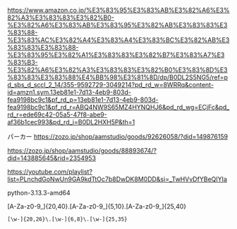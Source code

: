 https://www.amazon.co.jp/%E3%83%95%E3%83%AB%E3%82%A6%E3%82%A3%E3%83%83%E3%82%B0-%E3%82%A6%E3%83%AB%E3%83%95%E3%82%AB%E3%83%83%E3%83%88-%E3%83%AC%E3%82%A4%E3%83%A4%E3%83%BC%E3%82%AB%E3%83%83%E3%83%88-%E3%83%95%E3%82%A1%E3%83%83%E3%82%B7%E3%83%A7%E3%83%B3-%E3%82%A6%E3%82%A3%E3%83%83%E3%82%B0%E3%83%8D%E3%83%83%E3%83%88%E4%BB%98%E3%81%8D/dp/B0DL2S5NG5/ref=pd_sbs_d_sccl_2_14/355-9592729-3049214?pd_rd_w=8WRRq&content-id=amzn1.sym.13eb81e1-7d13-4eb9-803d-fea9198bc9c1&pf_rd_p=13eb81e1-7d13-4eb9-803d-fea9198bc9c1&pf_rd_r=ABQ4NW9S65MZ4HYNQHJ6&pd_rd_wg=ECjFc&pd_rd_r=ede69c42-05a5-47f8-abe9-af36b1cec993&pd_rd_i=B0DL2HXH5P&th=1

パーカー
https://zozo.jp/shop/aamstudio/goods/92626058/?did=149876159

https://zozo.jp/shop/aamstudio/goods/88893674/?did=143885645&rid=2354953



https://youtube.com/playlist?list=PLnchdGoNwUn9GA9kdTtOc7b8DwDK8M0DD&si=_TwHVvDfYBeQIYIa

python-3.13.3-amd64

[A-Za-z0-9_]{20,40}\.[A-Za-z0-9_]{5,10}\.[A-Za-z0-9_]{25,40}


```
[\w-]{20,26}\.[\w-]{6,8}\.[\w-]{25,35}
```
